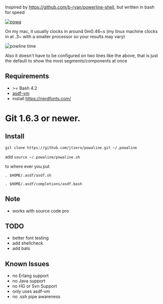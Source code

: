 Inspired by https://github.com/b-ryan/powerline-shell, but written in bash for speed

[![powa](https://ih1.redbubble.net/image.264523058.2514/sticker,375x360-bg,ffffff.u2.png)](https://www.redbubble.com/people/chrissyonahype/works/10784374-top-gear-jeremy-clarkson-power)

On my mac, it usually clocks in around 0m0.46\~s (my linux machine clocks in at .3\~ with a smaller processor so your results may vary)

![powline time](https://i.imgur.com/TGHN58h.png)

Also it doesn't have to be configured on two lines like the above, that is just the default to show the most segments/components at once

## Requirements
* &gt;= Bash 4.2
* [asdf-vm](https://github.com/asdf-vm)
* install https://nerdfonts.com/
# Git 1.6.3 or newer. 

## Install

`git clone https://github.com/jtzero/powaline.git ~/.powaline`

add `source ~/.powaline/powaline.sh`

to where ever you put
```
. $HOME/.asdf/asdf.sh

. $HOME/.asdf/completions/asdf.bash
```

## Note
* works with source code pro

## TODO
* better font testing
* add shellcheck
* add bats

## Known Issues
* no Erlang support
* no Java support
* no HG or Svn Support
* only uses asdf-vm
* no .ssh pipe  awareness
